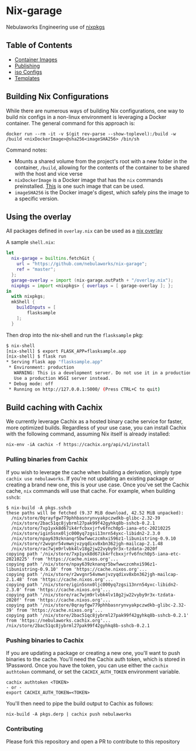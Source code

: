 # Nix-garage

Nebulaworks Engineering use of [nixpkgs](https://github.com/NixOS/nixpkgs)

## Table of Contents

* [Container Images](./imgs/README.md)
* [Publishing](./PUBLISHING.md)
* [iso Configs](./isos/README.md)
* [Templates](./templates/README.md)

## Building Nix Configurations
While there are numerous ways of building Nix configurations, one way to build nix configs in a non-linux environment is
leveraging a Docker container. The general command for this approach is:

```
docker run --rm -it -v $(git rev-parse --show-toplevel):/build -w /build <nixDockerImage>@sha256<imageSHA256> /bin/sh
```

Command notes:
- Mounts a shared volume from the project's root with a new folder in the container, `/build`, allowing for the contents
  of the container to be shared with the host and vice verse
- `nixDockerImage` is a Docker image that has the `nix` commands preinstalled. [This](https://hub.docker.com/r/nixos/nix)
  is one such image that can be used.
- `imageSHA256` is the Docker image's digest, which safely pins the image to a specific version.

## Using the overlay

All packages defined in `overlay.nix` can be used as a [nix overlay](https://nixos.org/manual/nixpkgs/stable/#chap-overlays)

A sample `shell.nix`:

```nix
let
  nix-garage = builtins.fetchGit {
    url = "https://github.com/nebulaworks/nix-garage";
    ref = "master";
  };
  garage-overlay = import (nix-garage.outPath + "/overlay.nix");
  nixpkgs = import <nixpkgs> { overlays = [ garage-overlay ]; };
in
  with nixpkgs;
  mkShell {
    buildInputs = [
        flasksample
    ];
  }
```

Then drop into the nix-shell and run the `flasksample` pkg:

```bash
$ nix-shell
[nix-shell] $ export FLASK_APP=flasksample.app
[nix-shell] $ flask run
* Serving Flask app "flasksample.app"
 * Environment: production
   WARNING: This is a development server. Do not use it in a production deployment.
   Use a production WSGI server instead.
 * Debug mode: off
 * Running on http://127.0.0.1:5000/ (Press CTRL+C to quit)
```

## Build caching with Cachix

We currently leverage Cachix as a hosted binary cache service for faster, more optimized builds.
Regardless of your use case, you can install Cachix with the following command, assuming Nix itself
is already installed:
```
nix-env -iA cachix -f https://cachix.org/api/v1/install
```

### Pulling binaries from Cachix

If you wish to leverage the cache when building a derivation, simply type `cachix use nebulaworks`.
If you're not updating an existing package or creating a brand new one, this is your use case. Once
you've set the Cachix cache, `nix` commands will use that cache. For example, when building `sshcb`:
```
$ nix-build -A pkgs.sshcb
these paths will be fetched (9.37 MiB download, 42.52 MiB unpacked):
  /nix/store/0qrayfgw779phhbasnrynvyakpczwdkb-glibc-2.32-39
  /nix/store/2bac51qc8jybrml27pak99f42gyhkq8b-sshcb-0.2.1
  /nix/store/7xp1yxk8d67ik4rfcbxxjrfv6fnch0p5-iana-etc-20210225
  /nix/store/igin5snx0ljc000yq7zgsi13nrn54yxc-libidn2-2.3.0
  /nix/store/npay639zknanqr5bwfwwczcmhxi596z1-libunistring-0.9.10
  /nix/store/r2wvgnr54vmwnjvzyqdixv8xbn362jgh-mailcap-2.1.48
  /nix/store/rac7wjm9rlvbk4lv18g2jw22vyby9r3x-tzdata-2020f
copying path '/nix/store/7xp1yxk8d67ik4rfcbxxjrfv6fnch0p5-iana-etc-20210225' from 'https://cache.nixos.org'...
copying path '/nix/store/npay639zknanqr5bwfwwczcmhxi596z1-libunistring-0.9.10' from 'https://cache.nixos.org'...
copying path '/nix/store/r2wvgnr54vmwnjvzyqdixv8xbn362jgh-mailcap-2.1.48' from 'https://cache.nixos.org'...
copying path '/nix/store/igin5snx0ljc000yq7zgsi13nrn54yxc-libidn2-2.3.0' from 'https://cache.nixos.org'...
copying path '/nix/store/rac7wjm9rlvbk4lv18g2jw22vyby9r3x-tzdata-2020f' from 'https://cache.nixos.org'...
copying path '/nix/store/0qrayfgw779phhbasnrynvyakpczwdkb-glibc-2.32-39' from 'https://cache.nixos.org'...
copying path '/nix/store/2bac51qc8jybrml27pak99f42gyhkq8b-sshcb-0.2.1' from 'https://nebulaworks.cachix.org'...
/nix/store/2bac51qc8jybrml27pak99f42gyhkq8b-sshcb-0.2.1
```

### Pushing binaries to Cachix
If you are updating a package or creating a new one, you'll want to push binaries to the cache. You'll
need the Cachix auth token, which is stored in 1Password. Once you have the token, you can use either
the `cachix authtoken` command, or set the `CACHIX_AUTH_TOKEN` environment variable.
```
cachix authtoken <TOKEN>
- or -
export CACHIX_AUTH_TOKEN=<TOKEN>
```
You'll then need to pipe the build output to Cachix as follows:
```
nix-build -A pkgs.derp | cachix push nebulaworks
```

### Contributing

Please fork this repository and open a PR to contribute to this repository
